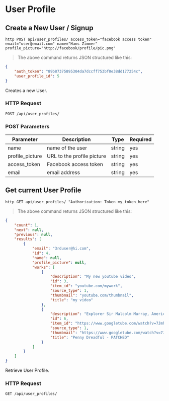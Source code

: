 # User Profile

## Create a New User / Signup

```shell
http POST api/user_profiles/ access_token="facebook access token" email="user@email.com" name="Hans Zimmer" profile_picture="http://facebook/profile/pic.png"
```

> The above command returns JSON structured like this:

```json
{
    "auth_token": "89b87375895304da7dccff753bf0e38dd177254c",
    "user_profile_id": 5
}
```

Creates a new User.

### HTTP Request

`POST /api/user_profiles/`

### POST Parameters

Parameter | Description | Type | Required
--------- | ----------- | ---- | --------
name | name of the user | string | yes
profile_picture | URL to the profile picture | string | yes
access_token | Facebook access token | string | yes
email | email address | string | yes

## Get current User Profile

```shell
http GET api/user_profiles/ "Authorization: Token my_token_here"
```

> The above command returns JSON structured like this:

```json
{
    "count": 1,
    "next": null,
    "previous": null,
    "results": [
        {
            "email": "3rduser@hi.com",
            "id": 4,
            "name": null,
            "profile_picture": null,
            "works": [
                {
                    "description": "My new youtube video",
                    "id": 3,
                    "item_id": "youtube.com/mywork",
                    "source_type": 1,
                    "thumbnail": "youtube.com/thumbnail",
                    "title": "my video"
                },
                {
                    "description": "Explorer Sir Malcolm Murray, American gunslinger Ethan Chandler and medium Vanessa Ives unite to combat supernatural threats in Victorian London.",
                    "id": 6,
                    "item_id": "https://www.googletube.com/watch?v=7JmhK6MHS40",
                    "source_type": 1,
                    "thumbnail": "https://www.googletube.com/watch?v=7JmhK6MHS40",
                    "title": "Penny Dreadful - PATCHED"
                }
            ]
        }
    ]
}
```

Retrieve User Profile.

### HTTP Request

`GET /api/user_profiles/`
